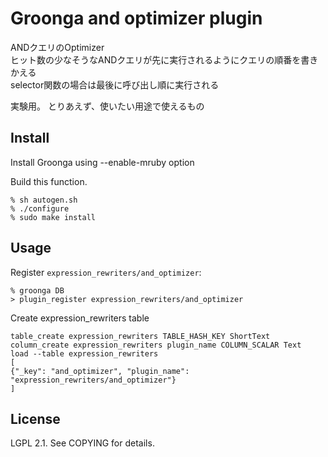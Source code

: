 # Groonga and optimizer plugin

ANDクエリのOptimizer  
ヒット数の少なそうなANDクエリが先に実行されるようにクエリの順番を書きかえる  
selector関数の場合は最後に呼び出し順に実行される

実験用。 とりあえず、使いたい用途で使えるもの

## Install

Install Groonga using --enable-mruby option

Build this function.

    % sh autogen.sh
    % ./configure
    % sudo make install

## Usage

Register `expression_rewriters/and_optimizer`:

    % groonga DB
    > plugin_register expression_rewriters/and_optimizer

Create expression_rewriters table

```
table_create expression_rewriters TABLE_HASH_KEY ShortText
column_create expression_rewriters plugin_name COLUMN_SCALAR Text
load --table expression_rewriters
[
{"_key": "and_optimizer", "plugin_name": "expression_rewriters/and_optimizer"}
]
```

## License

LGPL 2.1. See COPYING for details.
